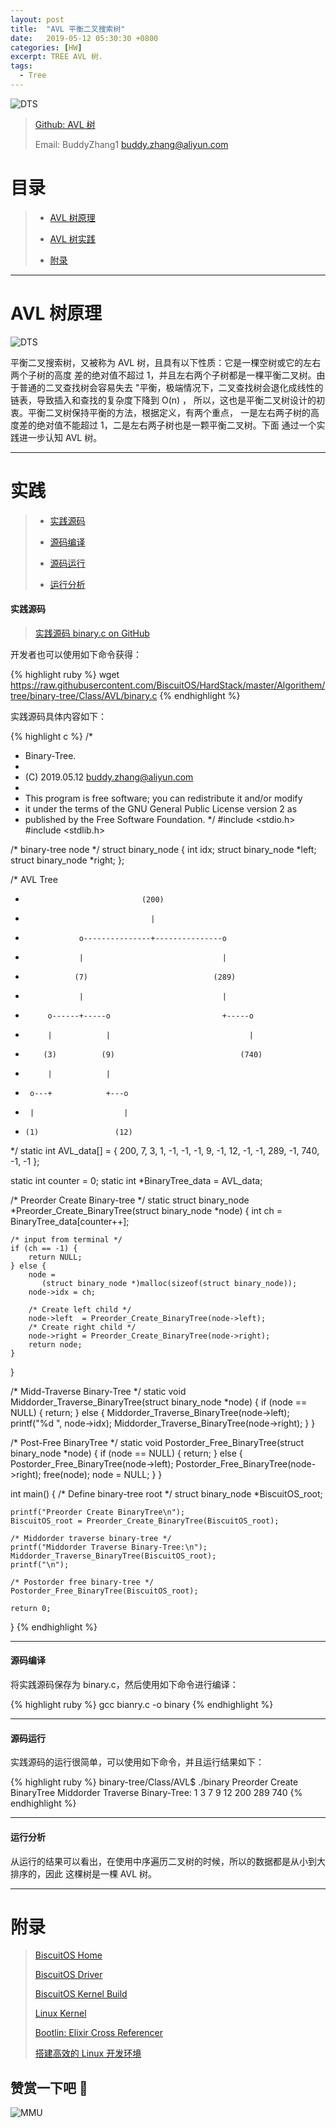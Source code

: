 ```yaml
---
layout: post
title:  "AVL 平衡二叉搜索树"
date:   2019-05-12 05:30:30 +0800
categories: [HW]
excerpt: TREE AVL 树.
tags:
  - Tree
---
```


![DTS](/assets/PDB/BiscuitOS/kernel/IND00000T.jpg)

> [Github: AVL 树](https://github.com/BiscuitOS/HardStack/tree/master/Algorithem/tree/binary-tree/Class/AVL)
>
> Email: BuddyZhang1 <buddy.zhang@aliyun.com>


# 目录

> - [AVL 树原理](#原理)
>
> - [AVL 树实践](#实践)
>
> - [附录](#附录)

-----------------------------------

# <span id="原理">AVL 树原理</span>

![DTS](/assets/PDB/BiscuitOS/boot/BOOT000074.png)

平衡二叉搜索树，又被称为 AVL 树，且具有以下性质：它是一棵空树或它的左右两个子树的高度
差的绝对值不超过 1，并且左右两个子树都是一棵平衡二叉树。由于普通的二叉查找树会容易失去
"平衡，极端情况下，二叉查找树会退化成线性的链表，导致插入和查找的复杂度下降到 O(n) ，
所以，这也是平衡二叉树设计的初衷。平衡二叉树保持平衡的方法，根据定义，有两个重点，
一是左右两子树的高度差的绝对值不能超过 1，二是左右两子树也是一颗平衡二叉树。下面
通过一个实践进一步认知 AVL 树。

--------------------------------------------------

# <span id="实践">实践</span>

> - [实践源码](#实践源码)
>
> - [源码编译](#源码编译)
>
> - [源码运行](#源码运行)
>
> - [运行分析](#运行分析)

#### <span id="实践源码">实践源码</span>

> [实践源码 binary.c on GitHub](https://github.com/BiscuitOS/HardStack/blob/master/Algorithem/tree/binary-tree/Class/AVL/binary.c)

开发者也可以使用如下命令获得：

{% highlight ruby %}
wget https://raw.githubusercontent.com/BiscuitOS/HardStack/master/Algorithem/tree/binary-tree/Class/AVL/binary.c
{% endhighlight %}

实践源码具体内容如下：

{% highlight c %}
/*
 * Binary-Tree.
 *
 * (C) 2019.05.12 <buddy.zhang@aliyun.com>
 *
 * This program is free software; you can redistribute it and/or modify
 * it under the terms of the GNU General Public License version 2 as
 * published by the Free Software Foundation.
 */
#include <stdio.h>
#include <stdlib.h>

/* binary-tree node */
struct binary_node {
	int idx;
	struct binary_node *left;
	struct binary_node *right;
};

/* AVL Tree
 *                               (200)
 *                                 |
 *                 o---------------+---------------o
 *                 |                               |
 *                (7)                            (289)
 *                 |                               |
 *          o------+-----o                         +-----o
 *          |            |                               |
 *         (3)          (9)                            (740)
 *          |            |
 *      o---+            +---o
 *      |                    |
 *     (1)                 (12)
 */
static int AVL_data[] = {
                                  200, 7, 3, 1, -1, -1, -1, 9, -1,
                                  12, -1, -1, 289, -1, 740, -1, -1 };

static int counter = 0;
static int *BinaryTree_data = AVL_data;

/* Preorder Create Binary-tree */
static struct binary_node *Preorder_Create_BinaryTree(struct binary_node *node)
{
	int ch = BinaryTree_data[counter++];

	/* input from terminal */
	if (ch == -1) {
		return NULL;
	} else {
		node =
		   (struct binary_node *)malloc(sizeof(struct binary_node));
		node->idx = ch;

		/* Create left child */
		node->left  = Preorder_Create_BinaryTree(node->left);
		/* Create right child */
		node->right = Preorder_Create_BinaryTree(node->right);
		return node;
	}
}

/* Midd-Traverse Binary-Tree */
static void Middorder_Traverse_BinaryTree(struct binary_node *node)
{
	if (node == NULL) {
		return;
	} else {
		Middorder_Traverse_BinaryTree(node->left);
		printf("%d ", node->idx);
		Middorder_Traverse_BinaryTree(node->right);
	}
}

/* Post-Free BinaryTree */
static void Postorder_Free_BinaryTree(struct binary_node *node)
{
	if (node == NULL) {
		return;
	} else {
		Postorder_Free_BinaryTree(node->left);
		Postorder_Free_BinaryTree(node->right);
		free(node);
		node = NULL;
	}
}

int main()
{
	/* Define binary-tree root */
	struct binary_node *BiscuitOS_root;

	printf("Preorder Create BinaryTree\n");
	BiscuitOS_root = Preorder_Create_BinaryTree(BiscuitOS_root);

	/* Middorder traverse binary-tree */
	printf("Middorder Traverse Binary-Tree:\n");
	Middorder_Traverse_BinaryTree(BiscuitOS_root);
	printf("\n");

	/* Postorder free binary-tree */
	Postorder_Free_BinaryTree(BiscuitOS_root);

	return 0;
}
{% endhighlight %}

--------------------------------------

#### <span id="源码编译">源码编译</span>

将实践源码保存为 binary.c，然后使用如下命令进行编译：

{% highlight ruby %}
gcc bianry.c -o binary
{% endhighlight %}

--------------------------------------

#### <span id="源码运行">源码运行</span>

实践源码的运行很简单，可以使用如下命令，并且运行结果如下：

{% highlight ruby %}
binary-tree/Class/AVL$ ./binary
Preorder Create BinaryTree
Middorder Traverse Binary-Tree:
1 3 7 9 12 200 289 740
{% endhighlight %}

--------------------------------------

#### <span id="运行分析">运行分析</span>

从运行的结果可以看出，在使用中序遍历二叉树的时候，所以的数据都是从小到大排序的，因此
这棵树是一棵 AVL 树。

-----------------------------------------------

# <span id="附录">附录</span>

> [BiscuitOS Home](https://biscuitos.github.io/)
>
> [BiscuitOS Driver](https://biscuitos.github.io/blog/BiscuitOS_Catalogue/)
>
> [BiscuitOS Kernel Build](https://biscuitos.github.io/blog/Kernel_Build/)
>
> [Linux Kernel](https://www.kernel.org/)
>
> [Bootlin: Elixir Cross Referencer](https://elixir.bootlin.com/linux/latest/source)
>
> [搭建高效的 Linux 开发环境](https://biscuitos.github.io/blog/Linux-debug-tools/)

## 赞赏一下吧 🙂

![MMU](/assets/PDB/BiscuitOS/kernel/HAB000036.jpg)
